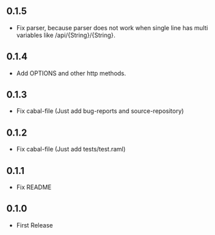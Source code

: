 ## 0.1.5

* Fix parser, because parser does not work when single line has multi variables like /api/{String}/{String}.

## 0.1.4

* Add OPTIONS and other http methods.

## 0.1.3

* Fix cabal-file (Just add bug-reports and source-repository)

## 0.1.2

* Fix cabal-file (Just add tests/test.raml)

## 0.1.1

* Fix README

## 0.1.0

* First Release
